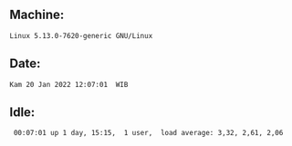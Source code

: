 ## Machine:
```
Linux 5.13.0-7620-generic GNU/Linux
```
## Date:
```
Kam 20 Jan 2022 12:07:01  WIB
```
## Idle:
```
 00:07:01 up 1 day, 15:15,  1 user,  load average: 3,32, 2,61, 2,06
```
